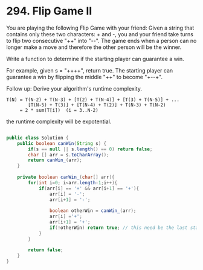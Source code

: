 # 294. Flip Game II
You are playing the following Flip Game with your friend: Given a string that contains only these two characters: + and -, you and your friend take turns to flip two consecutive "++" into "--". The game ends when a person can no longer make a move and therefore the other person will be the winner.

Write a function to determine if the starting player can guarantee a win.

For example, given s = "++++", return true. The starting player can guarantee a win by flipping the middle "++" to become "+--+".

Follow up:
Derive your algorithm's runtime complexity.
```
T(N) = T(N-2) + T(N-3) + [T(2) + T(N-4)] + [T(3) + T(N-5)] + ... 
        [T(N-5) + T(3)] + [T(N-4) + T(2)] + T(N-3) + T(N-2)
     = 2 * sum(T[i])  (i = 3..N-2)
```
the runtime complexity will be expotential.

```java

public class Solution {
    public boolean canWin(String s) {
        if(s == null || s.length() == 0) return false;
        char [] arr = s.toCharArray();
        return canWin_(arr);
    }
    
    private boolean canWin_(char[] arr){
        for(int i=0; i<arr.length-1;i++){
            if(arr[i] == '+' && arr[i+1] == '+'){
                arr[i] = '-';
                arr[i+1] = '-';
                
                boolean otherWin = canWin_(arr);
                arr[i] ='+';  
                arr[i+1] = '+';
                if(!otherWin) return true; // this need be the last state, cause you need to recovery the scene for other recursive calls to canWin_; if this line happens before the above 2 line, the scene is recovered during the recursive call stack.
            }
        }
        
        return false;
    }
}
```